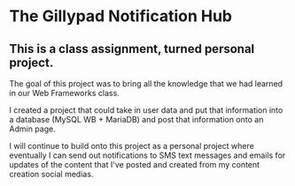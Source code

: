 # The Gillypad Notification Hub

## This is a class assignment, turned personal project.

The goal of this project was to bring all the knowledge that we had learned in our Web Frameworks class.

I created a project that could take in user data and put that information into a database (MySQL WB + MariaDB) and post that information onto an Admin page.

I will continue to build onto this project as a personal project where eventually I can send out notifications to SMS text messages and emails for updates of the content that I've posted and created from my content creation social medias.

